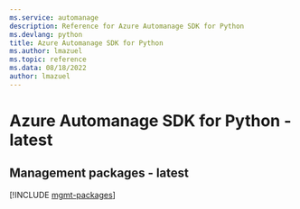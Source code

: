 ```yaml
---
ms.service: automanage
description: Reference for Azure Automanage SDK for Python
ms.devlang: python
title: Azure Automanage SDK for Python
ms.author: lmazuel
ms.topic: reference
ms.data: 08/18/2022
author: lmazuel
---
```

# Azure Automanage SDK for Python - latest

## Management packages - latest
[!INCLUDE [mgmt-packages](automanage-mgmt-index.md)]